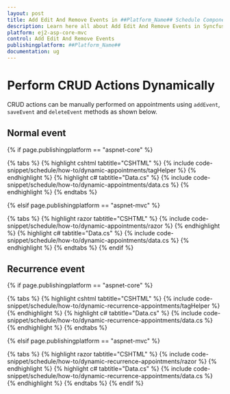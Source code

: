 ```yaml
---
layout: post
title: Add Edit And Remove Events in ##Platform_Name## Schedule Component
description: Learn here all about Add Edit And Remove Events in Syncfusion ##Platform_Name## Schedule component of Syncfusion Essential JS 2 and more.
platform: ej2-asp-core-mvc
control: Add Edit And Remove Events
publishingplatform: ##Platform_Name##
documentation: ug
---
```


# Perform CRUD Actions Dynamically

CRUD actions can be manually performed on appointments using `addEvent`, `saveEvent` and `deleteEvent` methods as shown below.

## Normal event

{% if page.publishingplatform == "aspnet-core" %}

{% tabs %}
{% highlight cshtml tabtitle="CSHTML" %}
{% include code-snippet/schedule/how-to/dynamic-appointments/tagHelper %}
{% endhighlight %}
{% highlight c# tabtitle="Data.cs" %}
{% include code-snippet/schedule/how-to/dynamic-appointments/data.cs %}
{% endhighlight %}
{% endtabs %}

{% elsif page.publishingplatform == "aspnet-mvc" %}

{% tabs %}
{% highlight razor tabtitle="CSHTML" %}
{% include code-snippet/schedule/how-to/dynamic-appointments/razor %}
{% endhighlight %}
{% highlight c# tabtitle="Data.cs" %}
{% include code-snippet/schedule/how-to/dynamic-appointments/data.cs %}
{% endhighlight %}
{% endtabs %}
{% endif %}



## Recurrence event

{% if page.publishingplatform == "aspnet-core" %}

{% tabs %}
{% highlight cshtml tabtitle="CSHTML" %}
{% include code-snippet/schedule/how-to/dynamic-recurrence-appointments/tagHelper %}
{% endhighlight %}
{% highlight c# tabtitle="Data.cs" %}
{% include code-snippet/schedule/how-to/dynamic-recurrence-appointments/data.cs %}
{% endhighlight %}
{% endtabs %}

{% elsif page.publishingplatform == "aspnet-mvc" %}

{% tabs %}
{% highlight razor tabtitle="CSHTML" %}
{% include code-snippet/schedule/how-to/dynamic-recurrence-appointments/razor %}
{% endhighlight %}
{% highlight c# tabtitle="Data.cs" %}
{% include code-snippet/schedule/how-to/dynamic-recurrence-appointments/data.cs %}
{% endhighlight %}
{% endtabs %}
{% endif %}

